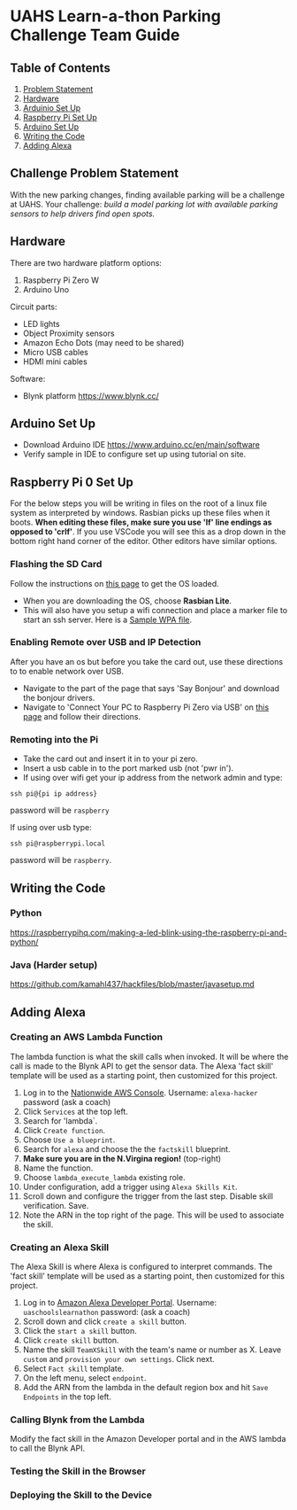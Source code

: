 # UAHS Learn-a-thon Parking Challenge Team Guide

## Table of Contents
1. [Problem Statement](#UAHS-Learn-a-thon-Parking-Challenge)
1. [Hardware](#Hardware)
1. [Arduinio Set Up](#Arduino-set-up)
1. [Raspberry Pi Set Up](#Raspberry-pi-0-set-up)
1. [Arduino Set Up](#Arduino-set-up)
1. [Writing the Code](#Writing-the-code)
1. [Adding Alexa](#Adding-Alexa)

## Challenge Problem Statement

With the new parking changes, finding available parking will be a challenge at UAHS. Your challenge: *build a model parking lot with available parking sensors to help drivers find open spots.*

## Hardware

There are two hardware platform options: 
1. Raspberry Pi Zero W
1. Arduino Uno

Circuit parts: 
* LED lights
* Object Proximity sensors 
* Amazon Echo Dots (may need to be shared) 
* Micro USB cables
* HDMI mini cables

Software: 
* Blynk platform https://www.blynk.cc/ 

## Arduino Set Up

* Download Arduino IDE https://www.arduino.cc/en/main/software 
* Verify sample in IDE to configure set up using tutorial on site. 

## Raspberry Pi 0 Set Up
For the below steps you will be writing in files on the root of a linux file system as interpreted by windows. Rasbian picks up these files when it boots.  **When editing these files, make sure you use 'lf' line endings as opposed to 'crlf'**.  If you use VSCode you will see this as a drop down in the bottom right hand corner of the editor.  Other editors have similar options.
 
### Flashing the SD Card
Follow the instructions on [this page](https://styxit.com/2017/03/14/headless-raspberry-setup.html) to get the OS loaded.  
* When you are downloading the OS, choose **Rasbian Lite**. 
* This will also have you setup a wifi connection and place a  marker file to start an ssh server. Here is a [Sample WPA file](https://github.com/kamahl437/hackfiles/blob/master/wpa_supplicant.conf).


### Enabling Remote over USB and IP Detection
After you have an os but before you take the card out, use these directions to to enable network over USB.

* Navigate to the part of the page that says 'Say Bonjour' and download the bonjour drivers.
* Navigate to 'Connect Your PC to Raspberry Pi Zero via USB' on [this page](https://www.makeuseof.com/tag/directly-connect-raspberry-pi-without-internet/) and follow their directions.

### Remoting into the Pi

* Take the card out and insert it in to your pi zero.  
* Insert a usb cable in to the port marked usb (not 'pwr in').
* If using over wifi get your ip address from the network admin and type:

`ssh pi@{pi ip address}`

password will be `raspberry`

If using over usb type:

`ssh pi@raspberrypi.local`

password will be `raspberry`.

## Writing the Code
### Python
https://raspberrypihq.com/making-a-led-blink-using-the-raspberry-pi-and-python/

### Java (Harder setup)
https://github.com/kamahl437/hackfiles/blob/master/javasetup.md

## Adding Alexa



### Creating an AWS Lambda Function

The lambda function is what the skill calls when invoked. It will be where the call is made to the Blynk API to get the sensor data. The Alexa 'fact skill' template will be used as a starting point, then customized for this project. 

1. Log in to the [Nationwide AWS Console](https://blue-eagle.signin.aws.amazon.com/console). Username: `alexa-hacker` password (ask a coach)
1. Click `Services` at the top left. 
1. Search for 'lambda`. 
1. Click `Create function`.
1. Choose `Use a blueprint`.
1. Search for `alexa` and choose the the `factskill` blueprint.
1. **Make sure you are in the N.Virgina region!** (top-right)
1. Name the function. 
1. Choose `lambda_execute_lambda` existing role. 
1. Under configuration, add a trigger using `Alexa Skills Kit`. 
1. Scroll down and configure the trigger from the last step. Disable skill verification. Save. 
1. Note the ARN in the top right of the page. This will be used to associate the skill. 

### Creating an Alexa Skill

The Alexa Skill is where Alexa is configured to interpret commands. The 'fact skill' template will be used as a starting point, then customized for this project. 

1. Log in to [Amazon Alexa Developer Portal](http://developer.amazon.com/alexa). Username: `uaschoolslearnathon` password: (ask a coach)
1. Scroll down and click `create a skill` button. 
1. Click the `start a skill` button. 
1. Click `create skill` button. 
1. Name the skill `TeamXSkill` with the team's name or number as X. Leave `custom` and `provision your own settings`. Click next.
1. Select `Fact skill` template. 
1. On the left menu, select `endpoint`. 
1. Add the ARN from the lambda in the default region box and hit `Save Endpoints` in the top left. 

### Calling Blynk from the Lambda

Modify the fact skill in the Amazon Developer portal and in the AWS lambda to call the Blynk API. 

### Testing the Skill in the Browser

### Deploying the Skill to the Device
